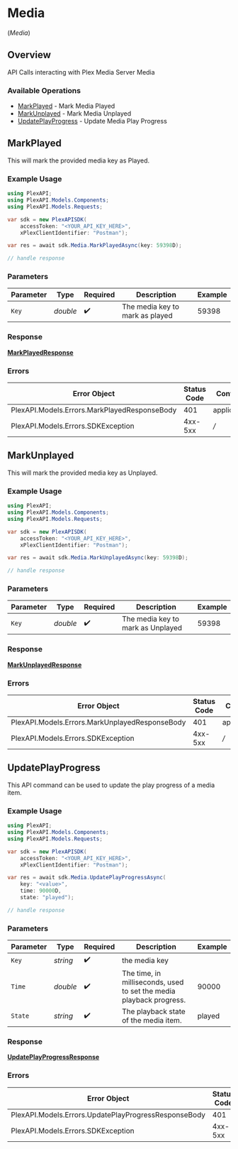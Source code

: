 # Media
(*Media*)

## Overview

API Calls interacting with Plex Media Server Media


### Available Operations

* [MarkPlayed](#markplayed) - Mark Media Played
* [MarkUnplayed](#markunplayed) - Mark Media Unplayed
* [UpdatePlayProgress](#updateplayprogress) - Update Media Play Progress

## MarkPlayed

This will mark the provided media key as Played.

### Example Usage

```csharp
using PlexAPI;
using PlexAPI.Models.Components;
using PlexAPI.Models.Requests;

var sdk = new PlexAPISDK(
    accessToken: "<YOUR_API_KEY_HERE>",
    xPlexClientIdentifier: "Postman");

var res = await sdk.Media.MarkPlayedAsync(key: 59398D);

// handle response
```

### Parameters

| Parameter                       | Type                            | Required                        | Description                     | Example                         |
| ------------------------------- | ------------------------------- | ------------------------------- | ------------------------------- | ------------------------------- |
| `Key`                           | *double*                        | :heavy_check_mark:              | The media key to mark as played | 59398                           |


### Response

**[MarkPlayedResponse](../../Models/Requests/MarkPlayedResponse.md)**
### Errors

| Error Object                                 | Status Code                                  | Content Type                                 |
| -------------------------------------------- | -------------------------------------------- | -------------------------------------------- |
| PlexAPI.Models.Errors.MarkPlayedResponseBody | 401                                          | application/json                             |
| PlexAPI.Models.Errors.SDKException           | 4xx-5xx                                      | */*                                          |

## MarkUnplayed

This will mark the provided media key as Unplayed.

### Example Usage

```csharp
using PlexAPI;
using PlexAPI.Models.Components;
using PlexAPI.Models.Requests;

var sdk = new PlexAPISDK(
    accessToken: "<YOUR_API_KEY_HERE>",
    xPlexClientIdentifier: "Postman");

var res = await sdk.Media.MarkUnplayedAsync(key: 59398D);

// handle response
```

### Parameters

| Parameter                         | Type                              | Required                          | Description                       | Example                           |
| --------------------------------- | --------------------------------- | --------------------------------- | --------------------------------- | --------------------------------- |
| `Key`                             | *double*                          | :heavy_check_mark:                | The media key to mark as Unplayed | 59398                             |


### Response

**[MarkUnplayedResponse](../../Models/Requests/MarkUnplayedResponse.md)**
### Errors

| Error Object                                   | Status Code                                    | Content Type                                   |
| ---------------------------------------------- | ---------------------------------------------- | ---------------------------------------------- |
| PlexAPI.Models.Errors.MarkUnplayedResponseBody | 401                                            | application/json                               |
| PlexAPI.Models.Errors.SDKException             | 4xx-5xx                                        | */*                                            |

## UpdatePlayProgress

This API command can be used to update the play progress of a media item.


### Example Usage

```csharp
using PlexAPI;
using PlexAPI.Models.Components;
using PlexAPI.Models.Requests;

var sdk = new PlexAPISDK(
    accessToken: "<YOUR_API_KEY_HERE>",
    xPlexClientIdentifier: "Postman");

var res = await sdk.Media.UpdatePlayProgressAsync(
    key: "<value>",
    time: 90000D,
    state: "played");

// handle response
```

### Parameters

| Parameter                                                           | Type                                                                | Required                                                            | Description                                                         | Example                                                             |
| ------------------------------------------------------------------- | ------------------------------------------------------------------- | ------------------------------------------------------------------- | ------------------------------------------------------------------- | ------------------------------------------------------------------- |
| `Key`                                                               | *string*                                                            | :heavy_check_mark:                                                  | the media key                                                       |                                                                     |
| `Time`                                                              | *double*                                                            | :heavy_check_mark:                                                  | The time, in milliseconds, used to set the media playback progress. | 90000                                                               |
| `State`                                                             | *string*                                                            | :heavy_check_mark:                                                  | The playback state of the media item.                               | played                                                              |


### Response

**[UpdatePlayProgressResponse](../../Models/Requests/UpdatePlayProgressResponse.md)**
### Errors

| Error Object                                         | Status Code                                          | Content Type                                         |
| ---------------------------------------------------- | ---------------------------------------------------- | ---------------------------------------------------- |
| PlexAPI.Models.Errors.UpdatePlayProgressResponseBody | 401                                                  | application/json                                     |
| PlexAPI.Models.Errors.SDKException                   | 4xx-5xx                                              | */*                                                  |
